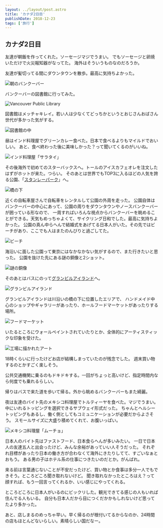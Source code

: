 ```yaml
---
layout: ../layout/post.astro
title: 'カナダ2日目'
publishDate: 2018-12-23
tags: ['旅行']
---
```


## カナダ2日目

友達が朝飯を作ってくれた。ソーセージマジでうまい。
でもソーセージと卵焼いただけで火災報知器がなってた。
海外はそういうものなのだろうか。

友達が髪切ってる間にダウンタウンを散歩。最高に気持ちよかった。

<p class="max-w-full my-11 mx-auto mb-7"><img class="mx-auto align-top" src="/blog/images/6/1.jpg" alt="朝のバンクーバー"></p> 

バンクーバーの図書館に行ってみた。

<p class="max-w-full my-11 mx-auto mb-7"><img class="mx-auto align-top" src="/blog/images/6/2.jpg" alt="Vancouver Public Library"></p> 

図書館はメッチャキレイ。若い人は少なくてどっちかというとおじさんおばさん世代が多かった気がする。

<p class="max-w-full my-11 mx-auto mb-7"><img class="mx-auto align-top" src="/blog/images/6/3.jpg" alt="図書館の中"></p>

昼はインド料理屋でグリーンカレー食べた。日本で食べるよりもマイルドでおいしい。
あと、食べ終わった後に美味しかった？って聞いてくるのがいいね。

<p class="max-w-full my-11 mx-auto mb-7"><img class="mx-auto align-top" src="/blog/images/6/10.jpg" alt="インド料理屋「サラタイ」"></p>

その後海外で初めてのスターバックスへ。トールのアイスカフェオレを注文したはずがホットが来た。つらい。
そのあとは世界でもTOP3に入るほどの人気を誇る公園、「[スタンレーパーク](https://www.google.com/maps/place/@49.3042619,-123.1464409,17z/data=!3m1!4b1!4m5!3m4!1s0x5486718cad26e4a3:0x364a639db409e216!8m2!3d49.3042584!4d-123.1442522?authuser=0&hl=ja)」へ。

<p class="max-w-full my-11 mx-auto mb-7"><img class="mx-auto align-top" src="/blog/images/6/4.jpg" alt="橋の下"></p>

近くの自転車屋さんで自転車をレンタルして公園の外周を走った。
公園自体はバンクーバーの中心にあって、公園の周りをダウンタウンやノースバンクーバーが囲っている形なので、
一周すればいろんな視点からバンクーバーを眺めることができる。天気もめっちゃよくて、サイクリング日和でした。最高に気持ちよかった。
公園の真ん中らへんで結婚式をあげてる日本人がいた。その先ではビーチがあり、ここでも人はまたのんびりと過ごしてた。

<p class="max-w-full my-11 mx-auto mb-7"><img class="mx-auto align-top" src="/blog/images/6/5.jpg" alt="ビーチ"></p>

海沿いに面した公園って東京にはなかなかない気がするので、また行きたいと思った。
公園を抜けた先にある謎の銅像と2ショット。

<p class="max-w-full my-11 mx-auto mb-7"><img class="mx-auto align-top" src="/blog/images/6/6.jpg" alt="謎の銅像"></p>

そのあとはバスにのって[グランビルアイランド](https://www.google.com/maps/place/@49.2708391,-123.1381526,16z/data=!3m1!4b1!4m5!3m4!1s0x548673ce5224c2db:0x36ded25e2da1aeb9!8m2!3d49.2711567!4d-123.133993?authuser=0&hl=ja)へ。

<p class="max-w-full my-11 mx-auto mb-7"><img class="mx-auto align-top" src="/blog/images/6/7.jpg" alt="グランビルアイランド"></p> 

グランビルアイランドは川沿いの橋の下に位置したエリアで、
ハンドメイド中心のショップやギャラリーがあったり、ホールフードマーケットがあったりする場所。

<p class="max-w-full my-11 mx-auto mb-7"><img class="mx-auto align-top" src="/blog/images/6/8.jpg" alt="フードマーケット"></p>

いたるところにウォールペイントされていたりとか、全体的にアーティスティックな印象を受けた。

<p class="max-w-full my-11 mx-auto mb-7"><img class="mx-auto align-top" src="/blog/images/6/9.jpg" alt="工場に描かれたアート"></p>

18時くらいに行ったけどお店が結構しまっていたのが残念でした。
週末買い物するのとかすごく楽しそう。

公共交通機関に乗るのもドキドキする。一回がちょっと高いけど、指定時間内なら何度でも乗れるらしい。

帰りはバスで来た道を歩いて帰る。外から眺めるバンクーバーもまた綺麗。

夜は友達のバイト先のメキシコ料理屋でトルティーヤを食べた。マジでうまい。
中にいれるトッピングを選択できるサブウェイ形式だった。
ちゃんとヘルシートッピングもあるし、働く側としてもコミュニケーションが必要だからよさそう。
スモールサイズに大盛り積めてくれて、お腹いっぱい。

<p class="max-w-full my-11 mx-auto mb-7"><img class="mx-auto align-top" src="/blog/images/6/11.jpg" alt="メキシコ料理屋「ムーチョ」"></p>

日本人のバイト先はファストフード、日本食らへんが多いみたい。
一日で日本人の友達五人と出会ったけど、みんな余裕があっていい人そうだった。
それぞれ目標があったり日本の働き方が合わなくて海外にきたりしてて、すごいなぁとおもう。
ある男の子はホテル系の仕事につきたいのだとか。がんばれ。

来る前は言葉通じないことが不安だったけど、買い物とか食事は多分一人でもできそう。ところどころ聞き取れないけど。
聞き取れなかったところはえ？って顔すれば、もう一回言ってくれるか、いい感じにやってくれる。

ところどころに日本人がいるのにビックリした。観光できてる感じの人もいれば住んでる人もいる。
自分も日本人だから目につくだかかもしれないけど思ってたより多かった。

あと、店しまるのめっちゃ早い。早く帰るのが根付いてるからなのか、24時間の店もほとんどないらしい。素晴らしい国だなー。
